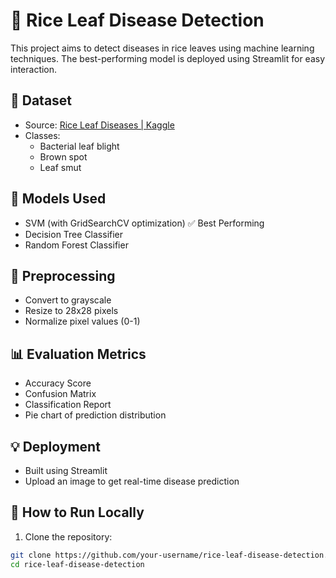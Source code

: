 # 🌾 Rice Leaf Disease Detection

This project aims to detect diseases in rice leaves using machine learning techniques. The best-performing model is deployed using Streamlit for easy interaction.

## 📁 Dataset
- Source: [Rice Leaf Diseases | Kaggle](https://www.kaggle.com/datasets/vbookshelf/rice-leaf-diseases)
- Classes:
  - Bacterial leaf blight
  - Brown spot
  - Leaf smut

## 🧠 Models Used
- SVM (with GridSearchCV optimization) ✅ Best Performing
- Decision Tree Classifier
- Random Forest Classifier

## 🧪 Preprocessing
- Convert to grayscale
- Resize to 28x28 pixels
- Normalize pixel values (0-1)

## 📊 Evaluation Metrics
- Accuracy Score
- Confusion Matrix
- Classification Report
- Pie chart of prediction distribution

## 💡 Deployment
- Built using Streamlit
- Upload an image to get real-time disease prediction

## 🚀 How to Run Locally

1. Clone the repository:

```bash
git clone https://github.com/your-username/rice-leaf-disease-detection.git
cd rice-leaf-disease-detection
